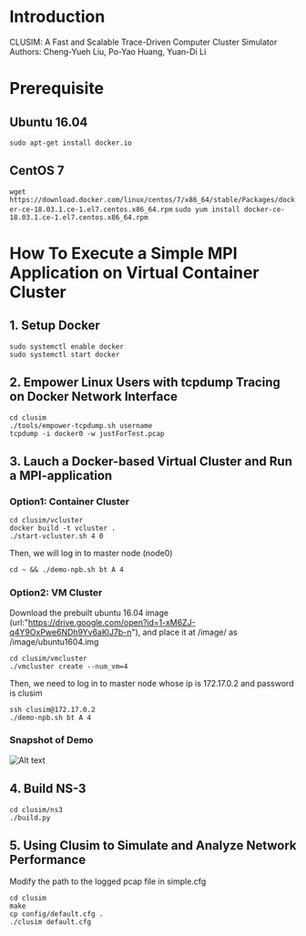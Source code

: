 # Introduction
CLUSIM: A Fast and Scalable Trace-Driven Computer Cluster Simulator  
Authors: Cheng-Yueh Liu, Po-Yao Huang, Yuan-Di Li 

# Prerequisite

## Ubuntu 16.04
`sudo apt-get install docker.io` 

## CentOS 7
`wget https://download.docker.com/linux/centos/7/x86_64/stable/Packages/docker-ce-18.03.1.ce-1.el7.centos.x86_64.rpm`
`sudo yum install docker-ce-18.03.1.ce-1.el7.centos.x86_64.rpm`


# How To Execute a Simple MPI Application on Virtual Container Cluster
## 1. Setup Docker
```
sudo systemctl enable docker
sudo systemctl start docker
```

## 2. Empower Linux Users with tcpdump Tracing on Docker Network Interface

```
cd clusim
./tools/empower-tcpdump.sh username
tcpdump -i docker0 -w justForTest.pcap
```

## 3. Lauch a Docker-based Virtual Cluster and Run a MPI-application
### Option1: Container Cluster
```
cd clusim/vcluster
docker build -t vcluster .
./start-vcluster.sh 4 0
```
Then, we will log in to master node (node0) 
```
cd ~ && ./demo-npb.sh bt A 4
```
### Option2: VM Cluster
Download the prebuilt ubuntu 16.04 image (url:"https://drive.google.com/open?id=1-xM6ZJ-q4Y9OxPwe6NDh9Yv6aKlJ7b-n"), and place it at /image/ as /image/ubuntu1604.img 
```
cd clusim/vmcluster
./vmcluster create --num_vm=4
```
Then, we need to log in to master node whose ip is 172.17.0.2 and password is clusim 
```
ssh clusim@172.17.0.2
./demo-npb.sh bt A 4
```
### Snapshot of Demo 
![Alt text](demo/mpi-nas-bt.png)



## 4. Build NS-3
```
cd clusim/ns3
./build.py 
```

## 5. Using Clusim to Simulate and Analyze Network Performance
Modify the path to the logged pcap file in simple.cfg  
```
cd clusim  
make 
cp config/default.cfg .
./clusim default.cfg 
```
